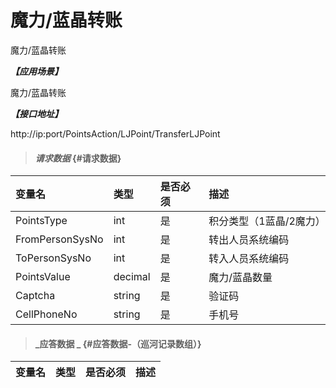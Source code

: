 # 魔力/蓝晶转账

魔力/蓝晶转账

_**【应用场景】**_

魔力/蓝晶转账

_**【接口地址】**_

http://ip:port/PointsAction/LJPoint/TransferLJPoint

> #### _请求数据_ {#请求数据}

| 变量名 | 类型 | 是否必须 | 描述 |
| :--- | :--- | :--- | :--- |
| PointsType| int | 是 |积分类型（1蓝晶/2魔力） | 
| FromPersonSysNo| int | 是 |转出人员系统编码 |
| ToPersonSysNo| int | 是 |转入人员系统编码 |
| PointsValue| decimal| 是 | 魔力/蓝晶数量|
| Captcha | string | 是 | 验证码 |
| CellPhoneNo| string | 是| 手机号 | 




> #### _应答数据 _ {#应答数据-（巡河记录数组）}

| 变量名 | 类型 | 是否必须 | 描述 |
| :--- | :--- | :--- | :--- |






